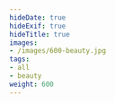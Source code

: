 ```yaml
---
hideDate: true
hideExif: true
hideTitle: true
images:
- /images/600-beauty.jpg
tags:
- all
- beauty
weight: 600
---
```


